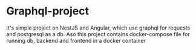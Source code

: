 # Graphql-project
It's simple project on NestJS and Angular, which use graphql for requests and postgresql as a db. Aso this project contains docker-compose file for running db, backend and frontend in a docker container
